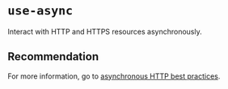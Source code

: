 # `use-async`

Interact with HTTP and HTTPS resources asynchronously.

## Recommendation

For more information, go to [asynchronous HTTP best practices](/powerapps/developer/model-driven-apps/best-practices/business-logic/interact-http-https-resources-asynchronously).
